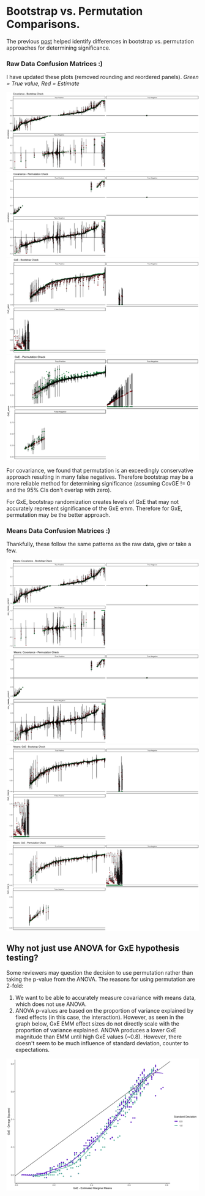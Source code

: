 # Bootstrap vs. Permutation Comparisons.

The previous [post](https://github.com/RCN-ECS/CnGV/blob/master/notebook/20200702_MAA_Discouraged.md) helped identify differences in bootstrap vs. permutation approaches for determining significance. 

### Raw Data Confusion Matrices :)

I have updated these plots (removed rounding and reordered panels). *Green = True value, Red = Estimate* 

![image](https://github.com/RCN-ECS/CnGV/blob/master/results/notebook_figs/7.7.BootstrapCovariance.png)
![image](https://github.com/RCN-ECS/CnGV/blob/master/results/notebook_figs/7.7.CovariancePermutation.png)
![image](https://github.com/RCN-ECS/CnGV/blob/master/results/notebook_figs/7.7.GxEBootstrap.png)
![image](https://github.com/RCN-ECS/CnGV/blob/master/results/notebook_figs/7.7.PermutationGxE.png)

For covariance, we found that permutation is an exceedingly conservative approach resulting in many false negatives. Therefore bootstrap may be a more reliable method for determining significance (assuming CovGE != 0 and the 95% CIs don't overlap with zero). 

For GxE, bootstrap randomization creates levels of GxE that may not accurately represent significance of the GxE emm. Therefore for GxE, permutation may be the better approach. 

### Means Data Confusion Matrices :) 

Thankfully, these follow the same patterns as the raw data, give or take a few. 

![image](https://github.com/RCN-ECS/CnGV/blob/master/results/notebook_figs/7.7.MeansCovarianceBootrap.png)
![image](https://github.com/RCN-ECS/CnGV/blob/master/results/notebook_figs/7.7.MeansCovariancePermutation.png)
![image](https://github.com/RCN-ECS/CnGV/blob/master/results/notebook_figs/7.7.MeansGxEBootstrap.png)
![image](https://github.com/RCN-ECS/CnGV/blob/master/results/notebook_figs/7.7.MeansGxEPermutation.png)

## Why not just use ANOVA for GxE hypothesis testing?

Some reviewers may question the decision to use permutation rather than taking the p-value from the ANOVA. The reasons for using permutation are 2-fold: 
1. We want to be able to accurately measure covariance with means data, which does not use ANOVA. 
2. ANOVA p-values are based on the proportion of variance explained by fixed effects (in this case, the interaction). However, as seen in the graph below, GxE EMM effect sizes do not directly scale with the proportion of variance explained. ANOVA produces a lower GxE magnitude than EMM until high GxE values (~0.8). However, there doesn't seem to be much influence of standard deviation, counter to expectations. 

![image](https://github.com/RCN-ECS/CnGV/blob/master/results/notebook_figs/7.7.GxEEmmVsAnova.png)


